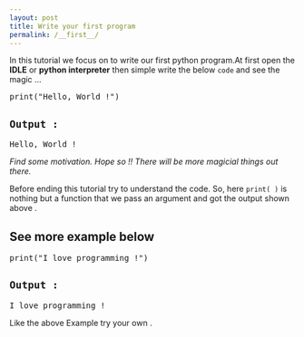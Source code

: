 ```yaml
---
layout: post
title: Write your first program
permalink: /__first__/
---
```


In this tutorial we focus on to write our first python program.At first open the **IDLE** or **python interpreter** then simple write the below `code` and see the magic ...

<pre>
print("Hello, World !")
</pre>
## `Output :`
<pre>
Hello, World !
</pre>

*Find some motivation. Hope so !! There will be more magicial things out there.*

Before ending this tutorial try to understand the code. So, here `print( )` is nothing but a function that we pass an argument and got the output shown above . 

## See more example below 

<pre>
print("I love programming !")
</pre>
## `Output :`
<pre>
I love programming ! 
</pre>

Like the above Example try your own . 
